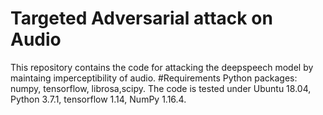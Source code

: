 # Targeted Adversarial attack on Audio
This repository contains the code for attacking the deepspeech model by maintaing imperceptibility of audio.
#Requirements
Python packages: numpy, tensorflow, librosa,scipy.
The code is tested under Ubuntu 18.04, Python 3.7.1, tensorflow 1.14, NumPy 1.16.4.
